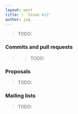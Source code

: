 ```yaml
---
layout: post
title: ! 'Issue #12'
author: jsq
---
```


> TODO:

<!--excerpt-->

### Commits and pull requests

>> TODO:

### Proposals

> TODO:

### Mailing lists

> TODO:
